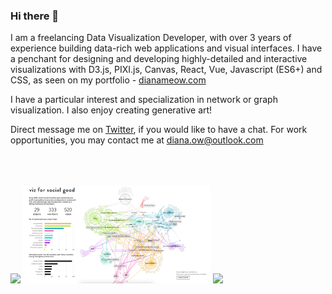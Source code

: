 ### Hi there 👋

I am a freelancing Data Visualization Developer, with over 3 years of experience building data-rich web applications and visual interfaces. I have a penchant for designing and developing highly-detailed and interactive visualizations with D3.js, PIXI.js, Canvas, React, Vue, Javascript (ES6+) and CSS, as seen on my portfolio - [dianameow.com](https://www.dianameow.com) 

I have a particular interest and specialization in network or graph visualization. I also enjoy creating generative art!

Direct message me on [Twitter](https://twitter.com/dianaow), if you would like to have a chat. 
For work opportunities, you may contact me at diana.ow@outlook.com

</br> 
</br> 
</br> 

<div>
  <a href="https://d3-force-collection.herokuapp.com/"><img width=300 src="https://github.com/dianaow/dianaow.github.io/blob/master/images/d3-force-collection-demo.gif"></a> 
  <a target="_blank" href="https://vizforsocialgood-network.herokuapp.com/"><img width=300 src="https://github.com/dianaow/dianaow.github.io/blob/master/images/vizforsocialgood-network.png"></a> 
  <a href="http://fifa19-viz.s3-website-ap-southeast-1.amazonaws.com/"><img width=300 src="https://dianameow.com/blog/2020/03/fifa19/fifa19_binned.png"></a> 
</div>
 
